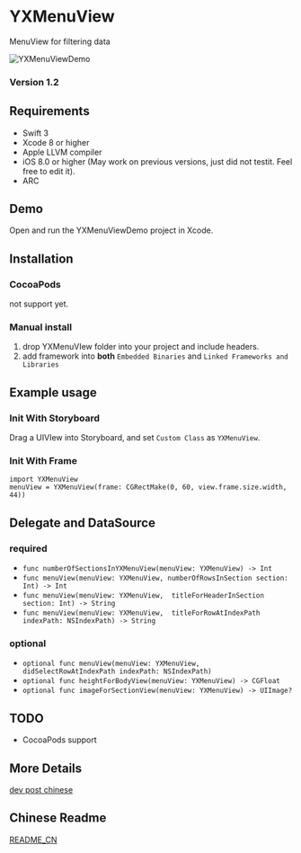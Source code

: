 # YXMenuView

MenuView for filtering data

![YXMenuViewDemo](http://windisco.qiniudn.com/YXMenuViewDemo.gif)

### Version 1.2

## Requirements
* Swift 3
* Xcode 8 or higher
* Apple LLVM compiler
* iOS 8.0 or higher (May work on previous versions, just did not testit. Feel free to edit it).
* ARC

## Demo

Open and run the YXMenuViewDemo project in Xcode.

## Installation

### CocoaPods

not support yet.

### Manual install

1. drop YXMenuVIew folder into your project and include headers.
2. add framework into **both** `Embedded Binaries` and `Linked Frameworks and Libraries`


## Example usage

### Init With Storyboard

Drag a UIVIew into Storyboard, and set  `Custom Class` as `YXMenuView`.

### Init With Frame
```
import YXMenuView
menuView = YXMenuView(frame: CGRectMake(0, 60, view.frame.size.width, 44))
```

## Delegate and DataSource

### required

* `func numberOfSectionsInYXMenuView(menuView: YXMenuView) -> Int`
* `func menuView(menuView: YXMenuView, numberOfRowsInSection section: Int) -> Int`
* `func menuView(menuView: YXMenuView,  titleForHeaderInSection section: Int) -> String`
* `func menuView(menuView: YXMenuView,  titleForRowAtIndexPath indexPath: NSIndexPath) -> String`



### optional

* `optional func menuView(menuView: YXMenuView, didSelectRowAtIndexPath indexPath: NSIndexPath)`
* `optional func heightForBodyView(menuView: YXMenuView) -> CGFloat`
* `optional func imageForSectionView(menuView: YXMenuView) -> UIImage?`

## TODO

* CocoaPods support

## More Details

[dev post chinese](https://blog.windisco.com/yxmenuview/)

## Chinese Readme

[README_CN](./README_CN.md)